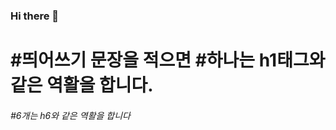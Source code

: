 ### Hi there 👋

# #띄어쓰기 문장을 적으면 #하나는 h1태그와 같은 역활을 합니다.
###### #6개는 h6와 같은 역활을 합니다

<!--
**poiup/poiup** is a ✨ _special_ ✨ repository because its `README.md` (this file) appears on your GitHub profile.

Here are some ideas to get you started:

- 🔭 I’m currently working on ...
- 🌱 I’m currently learning ...
- 👯 I’m looking to collaborate on ...
- 🤔 I’m looking for help with ...
- 💬 Ask me about ...
- 📫 How to reach me: ...
- 😄 Pronouns: ...
- ⚡ Fun fact: ...
-->
